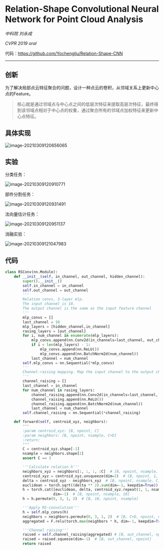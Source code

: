# Relation-Shape Convolutional Neural Network for Point Cloud Analysis 

*中科院 刘永成*

*CVPR 2019 oral*

代码：https://github.com/Yochengliu/Relation-Shape-CNN

---

## 创新

为了解决局部点云特征聚合的问题，设计一种点云的卷积，从邻域关系上更新中心点的Feature。

> 核心就是通过邻域点与中心点之间的低层次特征来提取高层次特征，最终得到该邻域点相对于中心点的权重，通过聚合所有的邻域点加权特征来更新中心点特征。



## 具体实现

![image-20210309120656065](https://gitee.com/suyunzzz/img/raw/master/img/20210309120656.png)



## 实验

分类任务：

![image-20210309120910771](https://gitee.com/suyunzzz/img/raw/master/img/20210309120910.png)

部件分割任务：

![image-20210309120931491](https://gitee.com/suyunzzz/img/raw/master/img/20210309120931.png)

法向量估计任务：

![image-20210309120951137](https://gitee.com/suyunzzz/img/raw/master/img/20210309120951.png)

消融实验：

![image-20210309121047983](https://gitee.com/suyunzzz/img/raw/master/img/20210309121048.png)



## 代码

```python
class RSConv(nn.Module):
    def __init__(self, in_channel, out_channel, hidden_channel):
        super().__init__()
        self.in_channel = in_channel
        self.out_channel = out_channel
        '''
        Relation convs, 3-layer mlp. 
        The input channel is 10.
        The output channel is the same as the input feature channel
        '''
        mlp_convs = []
        last_channel = 10
        mlp_layers = [hidden_channel,in_channel]
        rasing_layers = [out_channel]
        for i, num_channel in enumerate(mlp_layers):
            mlp_convs.append(nn.Conv2d(in_channels=last_channel, out_channels=num_channel, kernel_size=1))
            if i < len(mlp_layers) - 1:
                mlp_convs.append(nn.ReLU())
                mlp_convs.append(nn.BatchNorm2d(num_channel))
            last_channel = num_channel
        self.mlp_convs = nn.Sequential(*mlp_convs)
        '''
        Channel-raising mapping. Map the input channel to the output channel.
        '''
        channel_raising = []
        last_channel = in_channel
        for num_channel in rasing_layers:
            channel_raising.append(nn.Conv2d(in_channels=last_channel, out_channels=num_channel, kernel_size=1))
            channel_raising.append(nn.ReLU())
            channel_raising.append(nn.BatchNorm2d(num_channel))
            last_channel = num_channel
        self.channel_raising = nn.Sequential(*channel_raising)

    def forward(self, centroid_xyz, neighbors):
        """
        :param centroid_xyz: [B, npoint, C]
        :param neighbors: [B, npoint, nsample, C+D]
        :return:
        """
        C = centroid_xyz.shape[-1]
        nsample = neighbors.shape[2]
        assert C == 3

        '''Calculate relation h'''
        neighbors_xyz = neighbors[:, :, :, :C]  # [B, npoint, nsample, C]
        centroid_xyz = centroid_xyz.unsqueeze(dim=2)  # [B, npoint, 1, C]
        delta = centroid_xyz - neighbors_xyz  # [B, npoint, nsample, C]
        euclidean = torch.sqrt((delta ** 2).sum(dim=-1, keepdim=True))  # [B, npoint, nsample, 1]
        h = torch.cat([euclidean, delta, centroid_xyz.repeat(1, 1, nsample, 1), neighbors_xyz],
                      dim=-1)  # [B, npoint, nsample, 10]
        h = h.permute(0, 3, 1, 2)  # [B, 10, npoint, nsample]

        '''Apply RS-convolution'''
        h = self.mlp_convs(h)
        neighbors = neighbors.permute(0, 3, 1, 2)  # [B, C+D, npoint, nsample]
        aggregated = F.relu(torch.max(neighbors * h, dim=-1, keepdim=True)[0])  # [B, C+D, npoint, 1]

        '''Channel raising'''
        raised = self.channel_raising(aggregated) # [B, out_channel, npoint, 1]
        raised = raised.squeeze(dim=-1)  # [B, out_channel, npoint]
        return raised
```

